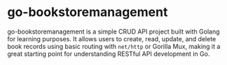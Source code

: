 # go-bookstoremanagement
go-bookstoremanagement is a simple CRUD API project built with Golang for learning purposes. It allows users to create, read, update, and delete book records using basic routing with `net/http` or Gorilla Mux, making it a great starting point for understanding RESTful API development in Go.
